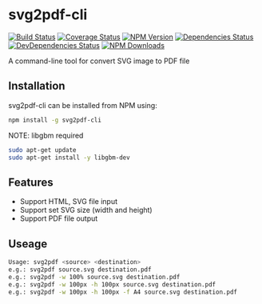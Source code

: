 # svg2pdf-cli

[![Build Status](https://img.shields.io/travis/vowstar/svg2pdf-cli/master.svg?style=flat)](https://travis-ci.org/vowstar/svg2pdf-cli)
[![Coverage Status](https://coveralls.io/repos/github/vowstar/svg2pdf-cli/badge.svg?branch=master)](https://coveralls.io/github/vowstar/svg2pdf-cli?branch=master)
[![NPM Version](https://img.shields.io/npm/v/svg2pdf-cli.svg?style=flat)](https://www.npmjs.org/package/svg2pdf-cli)
[![Dependencies Status](https://david-dm.org/vowstar/svg2pdf-cli/status.svg)](https://david-dm.org/vowstar/svg2pdf-cli/)
[![DevDependencies Status](https://david-dm.org/vowstar/svg2pdf-cli/dev-status.svg)](https://david-dm.org/vowstar/svg2pdf-cli/#info=devDependencies)
[![NPM Downloads](https://img.shields.io/npm/dm/svg2pdf-cli.svg?style=flat)](https://www.npmjs.org/package/svg2pdf-cli)

A command-line tool for convert SVG image to PDF file

## Installation

svg2pdf-cli can be installed from NPM using:

```bash
npm install -g svg2pdf-cli
```

NOTE: libgbm required

```bash
sudo apt-get update
sudo apt-get install -y libgbm-dev
```

## Features

* Support HTML, SVG file input
* Support set SVG size (width and height)
* Support PDF file output

## Useage

```bash
Usage: svg2pdf <source> <destination>
e.g.: svg2pdf source.svg destination.pdf
e.g.: svg2pdf -w 100% source.svg destination.pdf
e.g.: svg2pdf -w 100px -h 100px source.svg destination.pdf
e.g.: svg2pdf -w 100px -h 100px -f A4 source.svg destination.pdf
```
